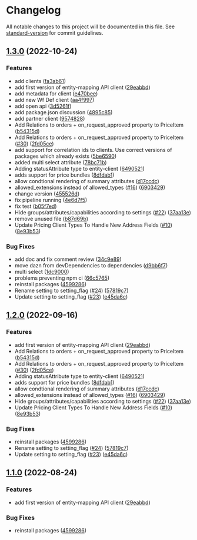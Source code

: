 # Changelog

All notable changes to this project will be documented in this file. See [standard-version](https://github.com/conventional-changelog/standard-version) for commit guidelines.

## [1.3.0](https://github.com/epilot-dev/sdk-js/compare/v0.0.2-alpha...v1.3.0) (2022-10-24)


### Features

* add clients ([fa3ab61](https://github.com/epilot-dev/sdk-js/commit/fa3ab61fea47234ef81903220c82aefc5932d6e8))
* add first version of entity-mapping API client ([29eabbd](https://github.com/epilot-dev/sdk-js/commit/29eabbd66b43c8cea10fdea84e1406fabac809a3))
* add metadata for client ([e470bee](https://github.com/epilot-dev/sdk-js/commit/e470bee18644a3021efa1174006df5cac6242319))
* add new Wf Def client ([aa4f997](https://github.com/epilot-dev/sdk-js/commit/aa4f9978a8eb7d06fb89c0c801cb7f144c4d51a5))
* add open api ([3d5261f](https://github.com/epilot-dev/sdk-js/commit/3d5261fe762c4627190cfee3ecef98e0826cec14))
* add package.json discussion ([4895c85](https://github.com/epilot-dev/sdk-js/commit/4895c853ee95f8c95eb422e8606f3c0f9b428548))
* add partner client ([9574828](https://github.com/epilot-dev/sdk-js/commit/957482887cd80c5c37b359058f5db07f9daf4aa9))
* Add Relations to orders + on_request_approved property to PriceItem ([b54315d](https://github.com/epilot-dev/sdk-js/commit/b54315d3edde40ef24c8493bf0ed2b5518cb616e))
* Add Relations to orders + on_request_approved property to PriceItem ([#30](https://github.com/epilot-dev/sdk-js/issues/30)) ([2fd05ce](https://github.com/epilot-dev/sdk-js/commit/2fd05ce214b553c4c0f8aab006c59a6f7b66c63b))
* add support for correlation ids to clients. Use correct versions of packages which already exists ([5be6590](https://github.com/epilot-dev/sdk-js/commit/5be65907bfa4c6bc0a7abbf63387f9becfd14ab8))
* added multi select attribute ([78bc71b](https://github.com/epilot-dev/sdk-js/commit/78bc71b4bccfb82d7a9ef315b56c5e6fd3e6018d))
* Adding statusAttribute type to entity-client ([6490521](https://github.com/epilot-dev/sdk-js/commit/64905215f0a784f96b5617d2a45ce17b98c0f707))
* adds support for price bundles ([8dfdab1](https://github.com/epilot-dev/sdk-js/commit/8dfdab1045cc399172a2afe342738321d443bbf9))
* allow condtional rendering of summary attributes ([d17ccdc](https://github.com/epilot-dev/sdk-js/commit/d17ccdc7bb1971cb60dab02253296d9339a61280))
* allowed_extensions instead of allowed_types ([#16](https://github.com/epilot-dev/sdk-js/issues/16)) ([6903429](https://github.com/epilot-dev/sdk-js/commit/69034299070d85bf85603186ebb1e942580f5298))
* change version ([455526d](https://github.com/epilot-dev/sdk-js/commit/455526deff51758b060453205b846f3b73488d41))
* fix pipeline running ([4e6d7f5](https://github.com/epilot-dev/sdk-js/commit/4e6d7f59df8f37402a65017ba26814e84e6da9f6))
* fix test ([b05f7ed](https://github.com/epilot-dev/sdk-js/commit/b05f7ed516fd46fc97c6497447d9f8dc4e53614f))
* Hide groups/attributes/capabilities according to settings ([#22](https://github.com/epilot-dev/sdk-js/issues/22)) ([37aa13e](https://github.com/epilot-dev/sdk-js/commit/37aa13e003e444231f973a4ad244ac857fc8743a))
* remove unused file ([b87d69b](https://github.com/epilot-dev/sdk-js/commit/b87d69b81d29889fc9d8c6f94d46e6423e472947))
* Update Pricing Client Types To Handle New Address Fields ([#10](https://github.com/epilot-dev/sdk-js/issues/10)) ([8e93b53](https://github.com/epilot-dev/sdk-js/commit/8e93b539e0505b6bb0ab99e246f9f4a82064bd2d))


### Bug Fixes

* add doc and fix comment review ([34c9e89](https://github.com/epilot-dev/sdk-js/commit/34c9e8976fb42a4df70eda9f07c83200e5298cc4))
* move dazn from devDependencies to dependencies ([d9bb6f7](https://github.com/epilot-dev/sdk-js/commit/d9bb6f726dcc8c9de85c732f26a6005299d5e3c0))
* multi select ([1dc9000](https://github.com/epilot-dev/sdk-js/commit/1dc9000db18b0a2fbdcb42793c5496fcc0aaa9fe))
* problems preventing npm ci ([66c5765](https://github.com/epilot-dev/sdk-js/commit/66c57657d89738a7b43b483509d6be2422b749c8))
* reinstall packages ([4599286](https://github.com/epilot-dev/sdk-js/commit/45992868eb4ee12e9eeefd8347beefd9ca678c32))
* Rename setting to setting_flag ([#24](https://github.com/epilot-dev/sdk-js/issues/24)) ([57819c7](https://github.com/epilot-dev/sdk-js/commit/57819c75112bfc7f47d2f3d15d9a094c24b928b1))
* Update setting to setting_flag ([#23](https://github.com/epilot-dev/sdk-js/issues/23)) ([e45da6c](https://github.com/epilot-dev/sdk-js/commit/e45da6cb552e902aebfc3b2af754252747492dab))

## [1.2.0](https://github.com/epilot-dev/sdk-js/compare/v0.0.2-alpha...v1.2.0) (2022-09-16)


### Features

* add first version of entity-mapping API client ([29eabbd](https://github.com/epilot-dev/sdk-js/commit/29eabbd66b43c8cea10fdea84e1406fabac809a3))
* Add Relations to orders + on_request_approved property to PriceItem ([b54315d](https://github.com/epilot-dev/sdk-js/commit/b54315d3edde40ef24c8493bf0ed2b5518cb616e))
* Add Relations to orders + on_request_approved property to PriceItem ([#30](https://github.com/epilot-dev/sdk-js/issues/30)) ([2fd05ce](https://github.com/epilot-dev/sdk-js/commit/2fd05ce214b553c4c0f8aab006c59a6f7b66c63b))
* Adding statusAttribute type to entity-client ([6490521](https://github.com/epilot-dev/sdk-js/commit/64905215f0a784f96b5617d2a45ce17b98c0f707))
* adds support for price bundles ([8dfdab1](https://github.com/epilot-dev/sdk-js/commit/8dfdab1045cc399172a2afe342738321d443bbf9))
* allow condtional rendering of summary attributes ([d17ccdc](https://github.com/epilot-dev/sdk-js/commit/d17ccdc7bb1971cb60dab02253296d9339a61280))
* allowed_extensions instead of allowed_types ([#16](https://github.com/epilot-dev/sdk-js/issues/16)) ([6903429](https://github.com/epilot-dev/sdk-js/commit/69034299070d85bf85603186ebb1e942580f5298))
* Hide groups/attributes/capabilities according to settings ([#22](https://github.com/epilot-dev/sdk-js/issues/22)) ([37aa13e](https://github.com/epilot-dev/sdk-js/commit/37aa13e003e444231f973a4ad244ac857fc8743a))
* Update Pricing Client Types To Handle New Address Fields ([#10](https://github.com/epilot-dev/sdk-js/issues/10)) ([8e93b53](https://github.com/epilot-dev/sdk-js/commit/8e93b539e0505b6bb0ab99e246f9f4a82064bd2d))


### Bug Fixes

* reinstall packages ([4599286](https://github.com/epilot-dev/sdk-js/commit/45992868eb4ee12e9eeefd8347beefd9ca678c32))
* Rename setting to setting_flag ([#24](https://github.com/epilot-dev/sdk-js/issues/24)) ([57819c7](https://github.com/epilot-dev/sdk-js/commit/57819c75112bfc7f47d2f3d15d9a094c24b928b1))
* Update setting to setting_flag ([#23](https://github.com/epilot-dev/sdk-js/issues/23)) ([e45da6c](https://github.com/epilot-dev/sdk-js/commit/e45da6cb552e902aebfc3b2af754252747492dab))

## [1.1.0](https://github.com/epilot-dev/sdk-js/compare/v1.0.0...v1.1.0) (2022-08-24)


### Features

* add first version of entity-mapping API client ([29eabbd](https://github.com/epilot-dev/sdk-js/commit/29eabbd66b43c8cea10fdea84e1406fabac809a3))


### Bug Fixes

* reinstall packages ([4599286](https://github.com/epilot-dev/sdk-js/commit/45992868eb4ee12e9eeefd8347beefd9ca678c32))
